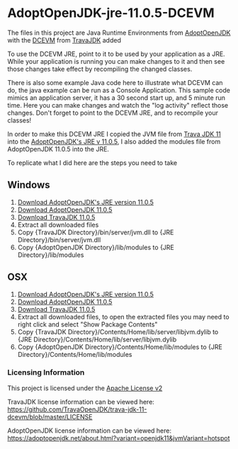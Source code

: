 # AdoptOpenJDK-jre-11.0.5-DCEVM

The files in this project are Java Runtime Environments from [AdoptOpenJDK](https://adoptopenjdk.net/index.html?variant=openjdk11&jvmVariant=hotspot) with the [DCEVM](http://dcevm.github.io/) from [TravaJDK](https://github.com/TravaOpenJDK) added

To use the DCEVM JRE, point to it to be used by your application as a JRE. While your application is running you can make changes to it and then see those changes take effect by recompiling the changed classes.

There is also some example Java code here to illustrate what DCEVM can do, the java example can be run as a Console Application. This sample code mimics an application server, it has a 30 second start up, and 5 minute run time. Here you can make changes and watch the "log activity" reflect those changes. Don't forget to point to the DCEVM JRE, and to recompile your classes!

In order to make this DCEVM JRE I copied the JVM file from [Trava JDK 11 ](https://github.com/TravaOpenJDK/trava-jdk-11-dcevm) into the [AdoptOpenJDK's JRE v 11.0.5](https://adoptopenjdk.net/archive.html?variant=openjdk11&jvmVariant=hotspot), I also added the modules file from AdoptOpenJDK 11.0.5 into the JRE.

To replicate what I did here are the steps you need to take

## Windows
  1. [Download AdoptOpenJDK's JRE version 11.0.5](https://github.com/AdoptOpenJDK/openjdk11-binaries/releases/download/jdk-11.0.5%2B10/OpenJDK11U-jre_x64_windows_hotspot_11.0.5_10.zip)
  2. [Download AdoptOpenJDK 11.0.5](https://github.com/AdoptOpenJDK/openjdk11-binaries/releases/download/jdk-11.0.5%2B10/OpenJDK11U-jdk_x64_windows_hotspot_11.0.5_10.zip)
  3. [Download TravaJDK 11.0.5](https://github.com/TravaOpenJDK/trava-jdk-11-dcevm/releases/download/dcevm-11.0.5%2B5/java11-openjdk-dcevm-windows.zip)
  4. Extract all downloaded files
  5. Copy {TravaJDK Directory}/bin/server/jvm.dll to {JRE Directory}/bin/server/jvm.dll
  6. Copy {AdoptOpenJDK Directory}/lib/modules to {JRE Directory}/lib/modules
  
## OSX
  1. [Download AdoptOpenJDK's JRE version 11.0.5](https://github.com/AdoptOpenJDK/openjdk11-binaries/releases/download/jdk-11.0.5%2B10/OpenJDK11U-jre_x64_mac_hotspot_11.0.5_10.tar.gz)
  2. [Download AdoptOpenJDK 11.0.5](https://github.com/AdoptOpenJDK/openjdk11-binaries/releases/download/jdk-11.0.5%2B10/OpenJDK11U-jdk_x64_mac_hotspot_11.0.5_10.tar.gz)
  3. [Download TravaJDK 11.0.5](https://github.com/TravaOpenJDK/trava-jdk-11-dcevm/releases/download/dcevm-11.0.5%2B5/java11-openjdk-dcevm-osx.tar.gz)
  4. Extract all downloaded files, to open the extracted files you may need to right click and select "Show Package Contents"
  5. Copy {TravaJDK Directory}/Contents/Home/lib/server/libjvm.dylib to {JRE Directory}/Contents/Home/lib/server/libjvm.dylib 
  6. Copy {AdoptOpenJDK Directory}/Contents/Home/lib/modules to {JRE Directory}/Contents/Home/lib/modules

### Licensing Information
This project is licensed under the [Apache License v2](https://www.apache.org/licenses/LICENSE-2.0)

TravaJDK license information can be viewed here: https://github.com/TravaOpenJDK/trava-jdk-11-dcevm/blob/master/LICENSE

AdoptOpenJDK license information can be viewed here: https://adoptopenjdk.net/about.html?variant=openjdk11&jvmVariant=hotspot
